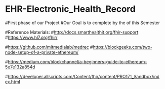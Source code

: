 # EHR-Electronic_Health_Record
#First phase of our Project
#Our Goal is to complete by the of this Semester

#Reference Materials:
#http://docs.smarthealthit.org/fhir-support
#https://www.hl7.org/fhir/


#https://github.com/mitmedialab/medrec
#https://blockgeeks.com/two-node-setup-of-a-private-ethereum/

#https://medium.com/blockchannel/a-beginners-guide-to-ethereum-5e7e132a854d  


#https://developer.allscripts.com/Content/fhir/content/PRO171_Sandbox/index.html
